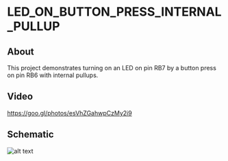 # LED_ON_BUTTON_PRESS_INTERNAL_PULLUP

## About

This project demonstrates turning on an LED on pin RB7 by a button press on pin RB6 with internal pullups.
## Video

https://goo.gl/photos/esVhZGahwpCzMy2i9

## Schematic

![alt text](https://github.com/SabeehKhan18/RandomMicrocontrollerProjects/blob/master/dsPIC33ev/LED_ON_BUTTON_PRESS_INTENRAL_PULLUP.X/LED_ON_BUTTON_PRESS_INTERNAL_PULLUP_SCHEMATIC.png?raw=true)
